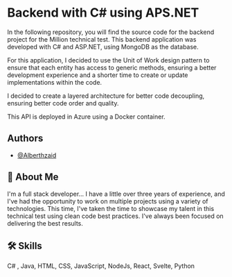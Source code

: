 
# Backend with C# using APS.NET

In the following repository, you will find the source code for the backend project for the Million technical test. This backend application was developed with C# and ASP.NET, using MongoDB as the database.

For this application, I decided to use the Unit of Work design pattern to ensure that each entity has access to generic methods, ensuring a better development experience and a shorter time to create or update implementations within the code.

I decided to create a layered architecture for better code decoupling, ensuring better code order and quality.

This API is deployed in Azure using a Docker container.


## Authors

- [@Alberthzaid](https://github.com/Alberthzaid)


## 🚀 About Me
I'm a full stack developer... I have a little over three years of experience, and I've had the opportunity to work on multiple projects using a variety of technologies. This time, I've taken the time to showcase my talent in this technical test using clean code best practices. I've always been focused on delivering the best results.


## 🛠 Skills
C# , Java, HTML, CSS, JavaScript, NodeJs, React, Svelte, Python

